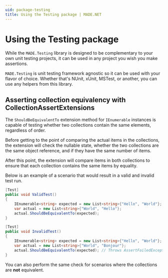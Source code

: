 ```yaml
---
uid: package-testing
title: Using the Testing package | MADE.NET
---
```


# Using the Testing package

While the `MADE.Testing` library is designed to be complementary to your own unit testing projects, it can be used in any project you wish you make assertions.

`MADE.Testing` is unit testing framework agnostic so it can be used with your flavor of choice. Whether that's NUnit, xUnit, MSTest, or another, you can use any helpers from this library.

## Asserting collection equivalency with CollectionAssertExtensions

The `ShouldBeEquivalentTo` extension method for `IEnumerable` instances is capable of testing whether two collections contain the same elements, regardless of order.

Before getting to the point of comparing the actual items in the collections, the extension will check the nullable state, whether the two collections are the same object reference, and if they have the same number of items. 

After this point, the extension will compare items in both collections to ensure that each collection contains the same items by equality.

Below is an example of a scenario that would result in a valid and invalid test run.

```csharp
[Test]
public void ValidTest()
{
    IEnumerable<string> expected = new List<string>{"Hello", "World"};
    var actual = new List<string>{"World", "Hello"};
    actual.ShouldBeEquivalentTo(expected);
}

[Test]
public void InvalidTest()
{
    IEnumerable<string> expected = new List<string>{"Hello", "World"};
    var actual = new List<string>{"World", "Bonjour"};
    actual.ShouldBeEquivalentTo(expected); // Throws AssertFailedException
}
```

You can also perform the same check for scenarios where the collections are **not** equivalent.
